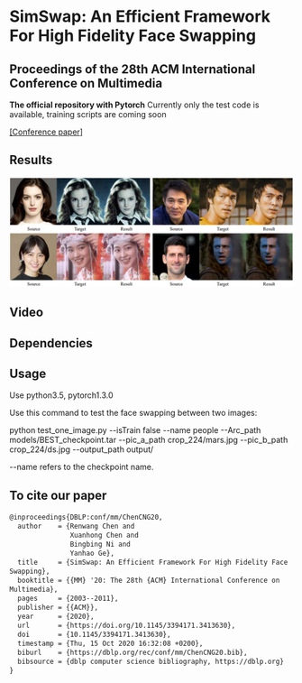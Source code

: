 # SimSwap: An Efficient Framework For High Fidelity Face Swapping
## Proceedings of the 28th ACM International Conference on Multimedia
**The official repository with Pytorch**
Currently only the test code is available, training scripts are coming soon

[[Conference paper]](https://dl.acm.org/doi/10.1145/3394171.3413630)



## Results
![Results1](/doc/img/results1.PNG)

## Video

## Dependencies

## Usage

Use python3.5, pytorch1.3.0


Use this command to test the face swapping between two images:

python test_one_image.py --isTrain false  --name people --Arc_path models/BEST_checkpoint.tar --pic_a_path crop_224/mars.jpg --pic_b_path crop_224/ds.jpg --output_path output/

--name refers to the checkpoint name.


## To cite our paper
```
@inproceedings{DBLP:conf/mm/ChenCNG20,
  author    = {Renwang Chen and
               Xuanhong Chen and
               Bingbing Ni and
               Yanhao Ge},
  title     = {SimSwap: An Efficient Framework For High Fidelity Face Swapping},
  booktitle = {{MM} '20: The 28th {ACM} International Conference on Multimedia},
  pages     = {2003--2011},
  publisher = {{ACM}},
  year      = {2020},
  url       = {https://doi.org/10.1145/3394171.3413630},
  doi       = {10.1145/3394171.3413630},
  timestamp = {Thu, 15 Oct 2020 16:32:08 +0200},
  biburl    = {https://dblp.org/rec/conf/mm/ChenCNG20.bib},
  bibsource = {dblp computer science bibliography, https://dblp.org}
}
```